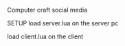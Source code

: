 Computer craft social media

SETUP
load server.lua on the server pc

load client.lua on the client

